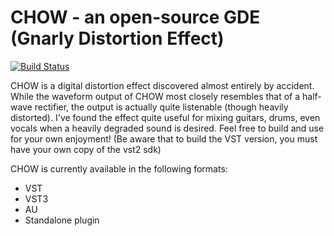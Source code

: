 # CHOW - an open-source GDE (Gnarly Distortion Effect) 
[![Build Status](https://travis-ci.com/jatinchowdhury18/CHOW.svg?branch=master)](https://travis-ci.com/jatinchowdhury18/CHOW)

CHOW is a digital distortion effect discovered almost entirely by accident. While the waveform output of CHOW most closely resembles that of a half-wave rectifier, the output is actually quite listenable (though heavily distorted). I've found the effect quite useful for mixing guitars, drums, even vocals when a heavily degraded sound is desired. Feel free to build and use for your own enjoyment! (Be aware that to build the VST version, you must have your own copy of the vst2 sdk)

CHOW is currently available in the following formats:
  - VST
  - VST3
  - AU
  - Standalone plugin